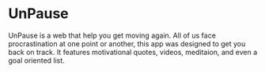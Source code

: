 # UnPause
 
 UnPause is a web that help you get moving again. All of us face procrastination at one point or another, this app was designed to get you back on track. It features motivational quotes, videos, meditaion, and even a goal oriented list. 
